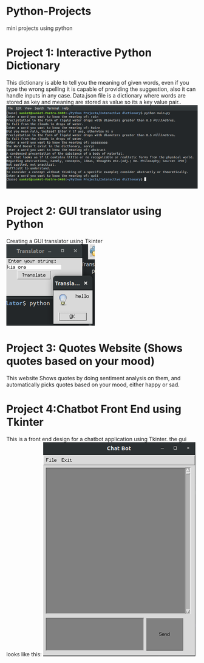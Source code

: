 # Python-Projects
mini projects using python

# Project 1: Interactive Python Dictionary
This dictionary is able to tell you the meaning of given words, even if you type the wrong spelling it is capable of providing the suggestion, also it can handle inputs in any case.
Data.json file is a dictionary where words are stored as key and meaning are stored as value so its a key value pair..  
![Python Project](https://github.com/Sanket758/Python-Projects/blob/master/Interactive%20Dictionary/output.png)


# Project 2: GUI translator using Python
Creating a GUI translator using Tkinter  
![GUI Translator](https://github.com/Sanket758/Python-Projects/blob/master/GUI%20Translator%20using%20Tkinter/translator.png)


# Project 3: Quotes Website (Shows quotes based on your mood)  
This website Shows quotes by doing sentiment analysis on them, and automatically picks quotes based on your mood, either happy or sad.


# Project 4:Chatbot Front End using Tkinter
This is a front end design for a chatbot application using Tkinter. 
the gui looks like this:
![GUI Design for a chatbot](https://github.com/Sanket758/Python-Projects/blob/master/Chatbot%20Front%20End%20using%20Tkinter/output.png)
